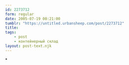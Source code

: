 ```yaml
---
id: 2273712
form: regular
date: 2005-07-19 00:21:00
tumblr: "https://untitled.urbansheep.com/post/2273712"
title:
tags:
    - post
    - контейнерный склад
layout: post-text.njk
---
```


<p>*</p>

